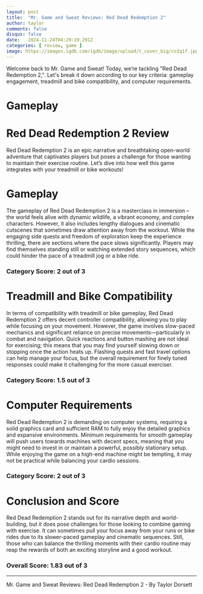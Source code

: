 ```yaml
---
layout: post
title:  "Mr. Game and Sweat Reviews: Red Dead Redemption 2"
author: taylor
comments: false
disqus: false
date:   2024-11-24T04:29:19.291Z
categories: [ review, game ]
image: https://images.igdb.com/igdb/image/upload/t_cover_big/co1q1f.jpg
---
```


Welcome back to Mr. Game and Sweat! Today, we’re tackling "Red Dead Redemption 2,". Let's break it down according to our key criteria: gameplay engagement, treadmill and bike compatibility, and computer requirements.

# Gameplay

# Red Dead Redemption 2 Review

Red Dead Redemption 2 is an epic narrative and breathtaking open-world adventure that captivates players but poses a challenge for those wanting to maintain their exercise routine. Let’s dive into how well this game integrates with your treadmill or bike workouts!

# Gameplay

The gameplay of Red Dead Redemption 2 is a masterclass in immersion – the world feels alive with dynamic wildlife, a vibrant economy, and complex characters. However, it also includes lengthy dialogues and cinematic cutscenes that sometimes draw attention away from the workout. While the engaging side quests and freedom of exploration keep the experience thrilling, there are sections where the pace slows significantly. Players may find themselves standing still or watching extended story sequences, which could hinder the pace of a treadmill jog or a bike ride. 

### Category Score: 2 out of 3

# Treadmill and Bike Compatibility

In terms of compatibility with treadmill or bike gameplay, Red Dead Redemption 2 offers decent controller compatibility, allowing you to play while focusing on your movement. However, the game involves slow-paced mechanics and significant reliance on precise movements—particularly in combat and navigation. Quick reactions and button mashing are not ideal for exercising; this means that you may find yourself slowing down or stopping once the action heats up. Flashing quests and fast travel options can help manage your focus, but the overall requirement for finely tuned responses could make it challenging for the more casual exerciser.

### Category Score: 1.5 out of 3

# Computer Requirements

Red Dead Redemption 2 is demanding on computer systems, requiring a solid graphics card and sufficient RAM to fully enjoy the detailed graphics and expansive environments. Minimum requirements for smooth gameplay will push users towards machines with decent specs, meaning that you might need to invest in or maintain a powerful, possibly stationary setup. While enjoying the game on a high-end machine might be tempting, it may not be practical while balancing your cardio sessions. 

### Category Score: 2 out of 3

# Conclusion and Score

Red Dead Redemption 2 stands out for its narrative depth and world-building, but it does pose challenges for those looking to combine gaming with exercise. It can sometimes pull your focus away from your runs or bike rides due to its slower-paced gameplay and cinematic sequences. Still, those who can balance the thrilling moments with their cardio routine may reap the rewards of both an exciting storyline and a good workout.

### Overall Score: 1.83 out of 3

---

Mr. Game and Sweat Reviews: Red Dead Redemption 2 - By Taylor Dorsett
